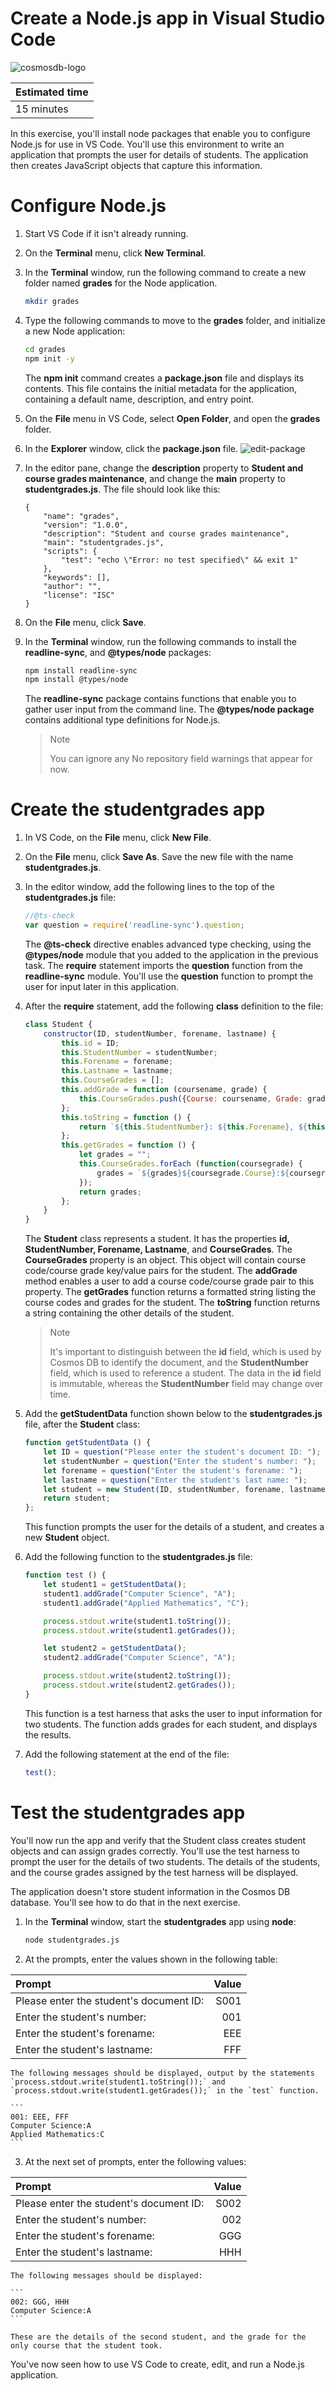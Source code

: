 # Create a Node.js app in Visual Studio Code

![cosmosdb-logo](./img/cosmosdb.svg)

| Estimated time |
| -------------- |
| 15 minutes     |

In this exercise, you'll install node packages that enable you to configure Node.js for use in VS Code. You'll use this environment to write an application that prompts the user for details of students. The application then creates JavaScript objects that capture this information.

# Configure Node.js

1. Start VS Code if it isn't already running.
2. On the **Terminal** menu, click **New Terminal**.
3. In the **Terminal** window, run the following command to create a new folder named **grades** for the Node application.
    ```bash
    mkdir grades
    ```
4. Type the following commands to move to the **grades** folder, and initialize a new Node application:
    ```bash
    cd grades
    npm init -y
    ```
    The **npm init** command creates a **package.json** file and displays its contents. This file contains the initial metadata for the application, containing a default name, description, and entry point.
5. On the **File** menu in VS Code, select **Open Folder**, and open the **grades** folder.
6. In the **Explorer** window, click the **package.json** file.
![edit-package](./img/edit-package.png)
7. In the editor pane, change the **description** property to **Student and course grades maintenance**, and change the **main** property to **studentgrades.js**. The file should look like this:
    ```text
    {
        "name": "grades",
        "version": "1.0.0",
        "description": "Student and course grades maintenance",
        "main": "studentgrades.js",
        "scripts": {
            "test": "echo \"Error: no test specified\" && exit 1"
        },
        "keywords": [],
        "author": "",
        "license": "ISC"
    }
    ```
8. On the **File** menu, click **Save**.
9. In the **Terminal** window, run the following commands to install the **readline-sync**, and **@types/node** packages:
    ```bash
    npm install readline-sync
    npm install @types/node
    ```
    The **readline-sync** package contains functions that enable you to gather user input from the command line. The **@types/node package** contains additional type definitions for Node.js.

    > Note
    >
    > You can ignore any No repository field warnings that appear for now.

# Create the studentgrades app

1. In VS Code, on the **File** menu, click **New File**.
2. On the **File** menu, click **Save As**. Save the new file with the name **studentgrades.js**.
3. In the editor window, add the following lines to the top of the **studentgrades.js** file:
    ```javascript
    //@ts-check
    var question = require('readline-sync').question;
    ```
    The **@ts-check** directive enables advanced type checking, using the **@types/node** module that you added to the application in the previous task. The **require** statement imports the **question** function from the **readline-sync** module. You'll use the **question** function to prompt the user for input later in this application.
4. After the **require** statement, add the following **class** definition to the file:
    ```javascript
    class Student {
        constructor(ID, studentNumber, forename, lastname) {
            this.id = ID;
            this.StudentNumber = studentNumber;
            this.Forename = forename;
            this.Lastname = lastname;
            this.CourseGrades = [];
            this.addGrade = function (coursename, grade) {
                this.CourseGrades.push({Course: coursename, Grade: grade});
            };
            this.toString = function () {
                return `${this.StudentNumber}: ${this.Forename}, ${this.Lastname}\n`;
            };
            this.getGrades = function () {
                let grades = "";
                this.CourseGrades.forEach (function(coursegrade) {
                    grades = `${grades}${coursegrade.Course}:${coursegrade.Grade}\n`;
                });
                return grades;
            };
        }
    }
    ```
    The **Student** class represents a student. It has the properties **id, StudentNumber, Forename, Lastname**, and **CourseGrades**. The **CourseGrades** property is an object. This object will contain course code/course grade key/value pairs for the student. The **addGrade** method enables a user to add a course code/course grade pair to this property. The **getGrades** function returns a formatted string listing the course codes and grades for the student. The **toString** function returns a string containing the other details of the student.

    > Note
    >
    > It's important to distinguish between the **id** field, which is used by Cosmos DB to identify the document, and the **StudentNumber** field, which is used to reference a student. The data in the **id** field is immutable, whereas the **StudentNumber** field may change over time.
5. Add the **getStudentData** function shown below to the **studentgrades.js** file, after the **Student** class:
    ```javascript
    function getStudentData () {
        let ID = question("Please enter the student's document ID: ");
        let studentNumber = question("Enter the student's number: ");
        let forename = question("Enter the student's forename: ");
        let lastname = question("Enter the student's last name: ");
        let student = new Student(ID, studentNumber, forename, lastname);
        return student;
    };
    ```
    This function prompts the user for the details of a student, and creates a new **Student** object.
6. Add the following function to the **studentgrades.js** file:
    ```javascript
    function test () {
        let student1 = getStudentData();
        student1.addGrade("Computer Science", "A");
        student1.addGrade("Applied Mathematics", "C");

        process.stdout.write(student1.toString());
        process.stdout.write(student1.getGrades());

        let student2 = getStudentData();
        student2.addGrade("Computer Science", "A");

        process.stdout.write(student2.toString());
        process.stdout.write(student2.getGrades());
    }
    ```
    This function is a test harness that asks the user to input information for two students. The function adds grades for each student, and displays the results.
7. Add the following statement at the end of the file:
    ```javascript
    test();
    ```

# Test the studentgrades app

You'll now run the app and verify that the Student class creates student objects and can assign grades correctly. You'll use the test harness to prompt the user for the details of two students. The details of the students, and the course grades assigned by the test harness will be displayed.

The application doesn't store student information in the Cosmos DB database. You'll see how to do that in the next exercise.

1. In the **Terminal** window, start the **studentgrades** app using **node**:
    ```bash
    node studentgrades.js
    ```
2. At the prompts, enter the values shown in the following table:

| Prompt                                  | Value |
| :-------------------------------------- | ----: |
| Please enter the student's document ID: |	S001  |
| Enter the student's number:             | 001   |
| Enter the student's forename:           | EEE   |
| Enter the student's lastname:           | FFF   |

    The following messages should be displayed, output by the statements `process.stdout.write(student1.toString());` and `process.stdout.write(student1.getGrades());` in the `test` function.

    ```
    001: EEE, FFF
    Computer Science:A
    Applied Mathematics:C
    ```

3. At the next set of prompts, enter the following values:

| Prompt                                  | Value |
| :-------------------------------------- | ----: |
| Please enter the student's document ID: | S002  |
| Enter the student's number:             | 002   |
| Enter the student's forename:           | GGG   |
| Enter the student's lastname:           | HHH   |

    The following messages should be displayed:

    ```
    002: GGG, HHH
    Computer Science:A
    ```

    These are the details of the second student, and the grade for the only course that the student took.

You've now seen how to use VS Code to create, edit, and run a Node.js application.